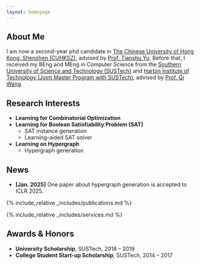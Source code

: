 ```yaml
---
layout: homepage
---
```


## About Me

I am now a second-year phd candidate in [The Chinese University of Hong Kong, Shenzhen (CUHKSZ)](https://www.cuhk.edu.cn), advised by [Prof. Tianshu Yu](https://mypage.cuhk.edu.cn/academics/yutianshu). Before that, I received my BEng and MEng in Computer Science from the [Southern University of Science and Technology (SUSTech)](https://sustech.edu.cn) and [Harbin Institute of Technology (Joint Master Program with SUSTech)](https://www.hit.edu.cn), advised by [Prof. Qi Wang](https://dake98.github.io).


## Research Interests

- **Learning for Combinatorial Optimization** 
- **Learning for Boolean Satisfiability Problem (SAT)**
  - SAT instance generation
  - Learning-aided SAT solver
- **Learning on Hypergraph**
  - Hypergraph generation

## News

- **[Jan. 2025]** One paper about hypergraph generation is accepted to ICLR 2025.

{% include_relative _includes/publications.md %}

{% include_relative _includes/services.md %}

## Awards & Honors

- **University Scholarship**, SUSTech, 2018 – 2019
- **College Student Start-up Scholarship**, SUSTech, 2014 – 2017

